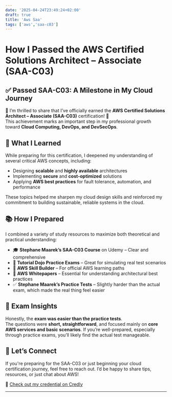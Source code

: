 ```yaml
---
date: '2025-04-24T23:49:24+02:00'
draft: true
title: 'Aws Saa'
tags: ['aws','saa-c03']
---
```


# How I Passed the AWS Certified Solutions Architect – Associate (SAA-C03)

## ✅ Passed SAA-C03: A Milestone in My Cloud Journey

🎉 I’m thrilled to share that I’ve officially earned the **AWS Certified Solutions Architect – Associate (SAA-C03)** certification! 🎉  
This achievement marks an important step in my professional growth toward **Cloud Computing, DevOps, and DevSecOps**.

## 🚀 What I Learned

While preparing for this certification, I deepened my understanding of several critical AWS concepts, including:

- Designing **scalable** and **highly available** architectures  
- Implementing **secure** and **cost-optimized** solutions  
- Applying **AWS best practices** for fault tolerance, automation, and performance

These topics helped me sharpen my cloud design skills and reinforced my commitment to building sustainable, reliable systems in the cloud.

## 📚 How I Prepared

I combined a variety of study resources to maximize both theoretical and practical understanding:

- 🎓 **Stephane Maarek’s SAA-C03 Course** on Udemy – Clear and comprehensive  
- 🧠 **Tutorial Dojo Practice Exams** – Great for simulating real test scenarios  
- 📘 **AWS Skill Builder** – For official AWS learning paths  
- 📄 **AWS Whitepapers** – Essential for understanding architectural best practices  
- ✅ **Stephane Maarek’s Practice Tests** – Slightly harder than the actual exam, which made the real thing feel easier

## 📝 Exam Insights

Honestly, the **exam was easier than the practice tests**.  
The questions were **short, straightforward**, and focused mainly on **core AWS services and basic scenarios**. If you’re well-prepared, especially through practice exams, you’ll likely find the actual test manageable.

## 💬 Let’s Connect

If you're preparing for the SAA-C03 or just beginning your cloud certification journey, feel free to reach out. I’d be happy to share tips, resources, or just chat about AWS!

🔗 [Check out my credential on Credly](https://www.credly.com/badges/8c0a3ea9-42f6-46cc-9c66-f91f0e434df2/linked_in?t=ssvi8v)

---
